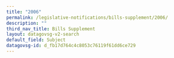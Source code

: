```yaml
---
title: "2006"
permalink: /legislative-notifications/bills-supplement/2006/
description: ""
third_nav_title: Bills Supplement
layout: datagovsg-v2-search
default_field: Subject
datagovsg-id: d_fb17d764c4c8053c76119f61dd6ce729
---
```

